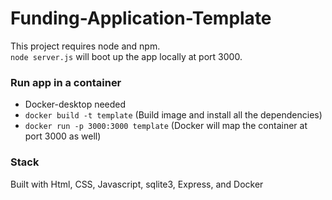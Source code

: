# Funding-Application-Template


This project requires node and npm.  
  ```node server.js``` will boot up the app locally at port 3000.

### Run app in a container
- Docker-desktop needed
- ```docker build -t template```  (Build image and install all the dependencies)    
- ```docker run -p 3000:3000 template``` (Docker will map the container at port 3000 as well)

### Stack
Built with Html, CSS, Javascript, sqlite3, Express, and Docker

